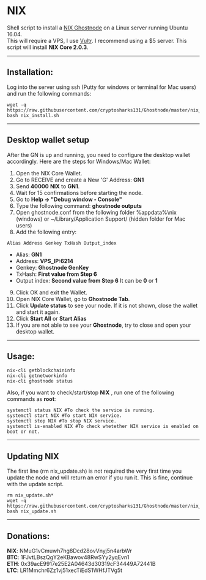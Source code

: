 # NIX
Shell script to install a [NIX Ghostnode](http://www.nixplatform.io/) on a Linux server running Ubuntu 16.04.  
This will require a VPS, I use [Vultr](https://www.vultr.com/?ref=7310394).  I recommend using a $5 server.
This script will install **NIX Core 2.0.3**.
***

## Installation:
Log into the server using ssh (Putty for windows or terminal for Mac users) and run the following commands:
```
wget -q https://raw.githubusercontent.com/cryptosharks131/Ghostnode/master/nix_install.sh
bash nix_install.sh
```
***

## Desktop wallet setup

After the GN is up and running, you need to configure the desktop wallet accordingly. Here are the steps for Windows/Mac Wallet:
1. Open the NIX Core Wallet.
2. Go to RECEIVE and create a New 'G' Address: **GN1**
3. Send **40000** **NIX** to **GN1**.
4. Wait for 15 confirmations before starting the node.
5. Go to **Help -> "Debug window - Console"**
6. Type the following command: **ghostnode outputs**
7. Open ghostnode.conf from the following folder %appdata%\nix (windows) or ~/Library/Application Support/ (hidden folder for Mac users)
8. Add the following entry:
```
Alias Address Genkey TxHash Output_index
```
* Alias: **GN1**
* Address: **VPS_IP:6214**
* Genkey: **Ghostnode GenKey**
* TxHash: **First value from Step 6** 
* Output index:  **Second value from Step 6** It can be **0** or **1**
9. Click OK and exit the Wallet.
10. Open NIX Core Wallet, go to **Ghostnode Tab**.
11. Click **Update status** to see your node. If it is not shown, close the wallet and start it again.
10. Click **Start All** or **Start Alias**
11. If you are not able to see your **Ghostnode**, try to close and open your desktop wallet.
***

## Usage:
```
nix-cli getblockchaininfo
nix-cli getnetworkinfo
nix-cli ghostnode status
```
Also, if you want to check/start/stop **NIX** , run one of the following commands as **root**:
```
systemctl status NIX #To check the service is running.
systemctl start NIX #To start NIX service.
systemctl stop NIX #To stop NIX service.
systemctl is-enabled NIX #To check whetether NIX service is enabled on boot or not.
```
***

## Updating NIX
The first line (rm nix_update.sh) is not required the very first time you update the node and will return an error if you run it.  This is fine, continue with the update script.
```
rm nix_update.sh*
wget -q https://raw.githubusercontent.com/cryptosharks131/Ghostnode/master/nix_update.sh
bash nix_update.sh
```
***

## Donations:  

**NIX**: NMuG1vCmuwh7hg8Dcd28ovVnyj5n4arbWr  
**BTC**: 1FJvtLBszQgY2eKBawov48RwSYy2yqEvn1  
**ETH**: 0x39acE9917e25E2A04643d30319cF34449A72441B  
**LTC**: LR1Mmchr6Zz1vj51xecTiEdS1WHfJTVg5t
